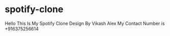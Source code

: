 # spotify-clone
Hello This Is My Spotify Clone Design By Vikash Alex My Contact Number is +916375256614
